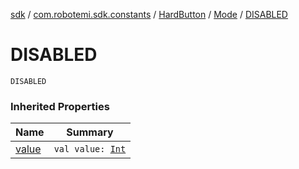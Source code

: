 [sdk](../../../index.md) / [com.robotemi.sdk.constants](../../index.md) / [HardButton](../index.md) / [Mode](index.md) / [DISABLED](./-d-i-s-a-b-l-e-d.md)

# DISABLED

`DISABLED`

### Inherited Properties

| Name | Summary |
|---|---|
| [value](value.md) | `val value: `[`Int`](https://kotlinlang.org/api/latest/jvm/stdlib/kotlin/-int/index.html) |
